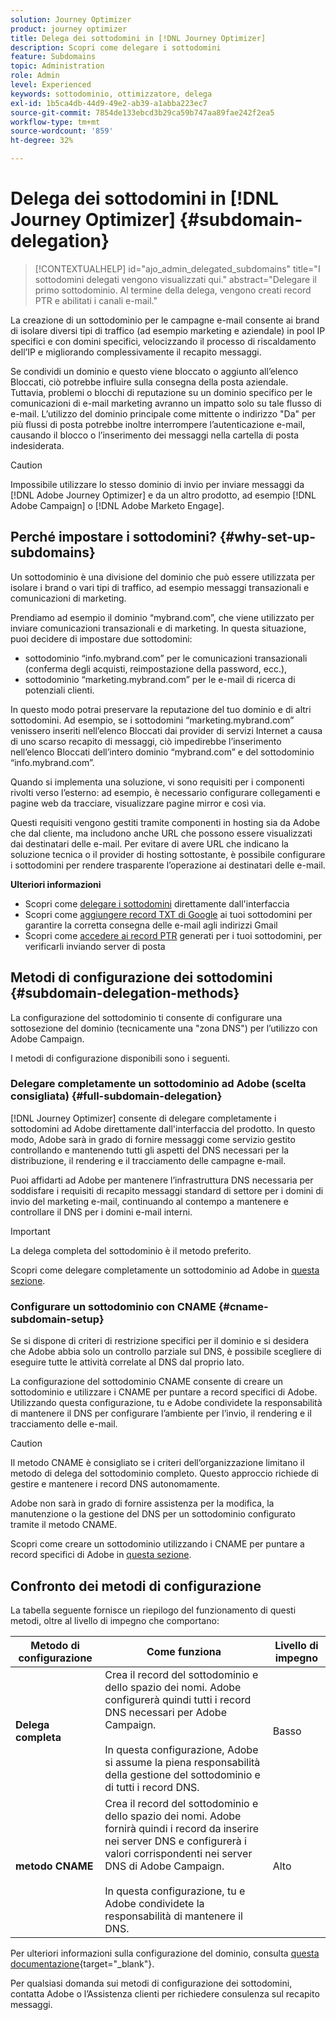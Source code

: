 ```yaml
---
solution: Journey Optimizer
product: journey optimizer
title: Delega dei sottodomini in [!DNL Journey Optimizer]
description: Scopri come delegare i sottodomini
feature: Subdomains
topic: Administration
role: Admin
level: Experienced
keywords: sottodominio, ottimizzatore, delega
exl-id: 1b5ca4db-44d9-49e2-ab39-a1abba223ec7
source-git-commit: 7854de133ebcd3b29ca59b747aa89fae242f2ea5
workflow-type: tm+mt
source-wordcount: '859'
ht-degree: 32%

---
```


# Delega dei sottodomini in [!DNL Journey Optimizer] {#subdomain-delegation}

>[!CONTEXTUALHELP]
>id="ajo_admin_delegated_subdomains"
>title="I sottodomini delegati vengono visualizzati qui."
>abstract="Delegare il primo sottodominio. Al termine della delega, vengono creati record PTR e abilitati i canali e-mail."

La creazione di un sottodominio per le campagne e-mail consente ai brand di isolare diversi tipi di traffico (ad esempio marketing e aziendale) in pool IP specifici e con domini specifici, velocizzando il processo di riscaldamento dell’IP e migliorando complessivamente il recapito messaggi.

Se condividi un dominio e questo viene bloccato o aggiunto all’elenco Bloccati, ciò potrebbe influire sulla consegna della posta aziendale. Tuttavia, problemi o blocchi di reputazione su un dominio specifico per le comunicazioni di e-mail marketing avranno un impatto solo su tale flusso di e-mail. L’utilizzo del dominio principale come mittente o indirizzo &quot;Da&quot; per più flussi di posta potrebbe inoltre interrompere l’autenticazione e-mail, causando il blocco o l’inserimento dei messaggi nella cartella di posta indesiderata.

>[!CAUTION]
>
>Impossibile utilizzare lo stesso dominio di invio per inviare messaggi da [!DNL Adobe Journey Optimizer] e da un altro prodotto, ad esempio [!DNL Adobe Campaign] o [!DNL Adobe Marketo Engage].

## Perché impostare i sottodomini? {#why-set-up-subdomains}

Un sottodominio è una divisione del dominio che può essere utilizzata per isolare i brand o vari tipi di traffico, ad esempio messaggi transazionali e comunicazioni di marketing.

Prendiamo ad esempio il dominio “mybrand.com”, che viene utilizzato per inviare comunicazioni transazionali e di marketing. In questa situazione, puoi decidere di impostare due sottodomini:

* sottodominio “info.mybrand.com” per le comunicazioni transazionali (conferma degli acquisti, reimpostazione della password, ecc.),
* sottodominio “marketing.mybrand.com” per le e-mail di ricerca di potenziali clienti.

In questo modo potrai preservare la reputazione del tuo dominio e di altri sottodomini. Ad esempio, se i sottodomini “marketing.mybrand.com” venissero inseriti nell’elenco Bloccati dai provider di servizi Internet a causa di uno scarso recapito di messaggi, ciò impedirebbe l’inserimento nell’elenco Bloccati dell’intero dominio “mybrand.com” e del sottodominio “info.mybrand.com”.

Quando si implementa una soluzione, vi sono requisiti per i componenti rivolti verso l’esterno: ad esempio, è necessario configurare collegamenti e pagine web da tracciare, visualizzare pagine mirror e così via.

Questi requisiti vengono gestiti tramite componenti in hosting sia da Adobe che dal cliente, ma includono anche URL che possono essere visualizzati dai destinatari delle e-mail. Per evitare di avere URL che indicano la soluzione tecnica o il provider di hosting sottostante, è possibile configurare i sottodomini per rendere trasparente l’operazione ai destinatari delle e-mail.

**Ulteriori informazioni**

* Scopri come [delegare i sottodomini](delegate-subdomain.md) direttamente dall&#39;interfaccia
* Scopri come [aggiungere record TXT di Google](google-txt.md) ai tuoi sottodomini per garantire la corretta consegna delle e-mail agli indirizzi Gmail
* Scopri come [accedere ai record PTR](ptr-records.md) generati per i tuoi sottodomini, per verificarli inviando server di posta

## Metodi di configurazione dei sottodomini {#subdomain-delegation-methods}

La configurazione del sottodominio ti consente di configurare una sottosezione del dominio (tecnicamente una &quot;zona DNS&quot;) per l’utilizzo con Adobe Campaign.

I metodi di configurazione disponibili sono i seguenti.

### Delegare completamente un sottodominio ad Adobe (scelta consigliata) {#full-subdomain-delegation}

[!DNL Journey Optimizer] consente di delegare completamente i sottodomini ad Adobe direttamente dall&#39;interfaccia del prodotto. In questo modo, Adobe sarà in grado di fornire messaggi come servizio gestito controllando e mantenendo tutti gli aspetti del DNS necessari per la distribuzione, il rendering e il tracciamento delle campagne e-mail.

<!--The subdomain is fully delegated to Adobe. Adobe is able to control and maintain all aspects of DNS that are required for delivering, rendering and tracking messages.-->

Puoi affidarti ad Adobe per mantenere l’infrastruttura DNS necessaria per soddisfare i requisiti di recapito messaggi standard di settore per i domini di invio del marketing e-mail, continuando al contempo a mantenere e controllare il DNS per i domini e-mail interni.

>[!IMPORTANT]
>
>La delega completa del sottodominio è il metodo preferito.

Scopri come delegare completamente un sottodominio ad Adobe in [questa sezione](delegate-subdomain.md#set-up-subdomain).

### Configurare un sottodominio con CNAME {#cname-subdomain-setup}

Se si dispone di criteri di restrizione specifici per il dominio e si desidera che Adobe abbia solo un controllo parziale sul DNS, è possibile scegliere di eseguire tutte le attività correlate al DNS dal proprio lato.

La configurazione del sottodominio CNAME consente di creare un sottodominio e utilizzare i CNAME per puntare a record specifici di Adobe. Utilizzando questa configurazione, tu e Adobe condividete la responsabilità di mantenere il DNS per configurare l’ambiente per l’invio, il rendering e il tracciamento delle e-mail.

>[!CAUTION]
>
>Il metodo CNAME è consigliato se i criteri dell’organizzazione limitano il metodo di delega del sottodominio completo. Questo approccio richiede di gestire e mantenere i record DNS autonomamente.
>
>Adobe non sarà in grado di fornire assistenza per la modifica, la manutenzione o la gestione del DNS per un sottodominio configurato tramite il metodo CNAME.

Scopri come creare un sottodominio utilizzando i CNAME per puntare a record specifici di Adobe in [questa sezione](delegate-subdomain.md#cname-subdomain-setup).

## Confronto dei metodi di configurazione

La tabella seguente fornisce un riepilogo del funzionamento di questi metodi, oltre al livello di impegno che comportano:

| Metodo di configurazione | Come funziona | Livello di impegno |
|---|---|---|
| **Delega completa** | Crea il record del sottodominio e dello spazio dei nomi. Adobe configurerà quindi tutti i record DNS necessari per Adobe Campaign.<br/><br/>In questa configurazione, Adobe si assume la piena responsabilità della gestione del sottodominio e di tutti i record DNS. | Basso |
| **metodo CNAME** | Crea il record del sottodominio e dello spazio dei nomi. Adobe fornirà quindi i record da inserire nei server DNS e configurerà i valori corrispondenti nei server DNS di Adobe Campaign.<br/><br/>In questa configurazione, tu e Adobe condividete la responsabilità di mantenere il DNS. | Alto |

<!--
| Configuration method | How it works | Level of effort |
|---|---|---|
| **Full delegation** | Create the subdomain and namespace record. Adobe will then configure all DNS records required for Adobe Campaign.<br/><br/>In this setup, Adobe is fully responsible for managing the subdomain and all the DNS records. | Low |
| **CNAME method** |  Create the subdomain and namespace record. Adobe will then provide the records to be placed in your DNS servers and will configure the corresponding values in Adobe Campaign DNS servers.<br/><br/>In this setup, both you and Adobe share responsibility for maintaining DNS. | High |
| **Custom delegation method** |  Create the subdomain and namespace record - Adobe will then provide the records to be placed in your DNS servers. Upload the SSL Certificate obtained from the Certificate Authority and complete the Feedback Loop steps by verifying domain ownership and reporting email address.<br/><br/>In this setup, you have full responsibility for maintaining DNS. | Very high |-->

Per ulteriori informazioni sulla configurazione del dominio, consulta [questa documentazione](https://experienceleague.adobe.com/docs/deliverability-learn/deliverability-best-practice-guide/additional-resources/product-specific-resources/campaign/ac-domain-name-setup.html?lang=it){target="_blank"}.

Per qualsiasi domanda sui metodi di configurazione dei sottodomini, contatta Adobe o l’Assistenza clienti per richiedere consulenza sul recapito messaggi.


